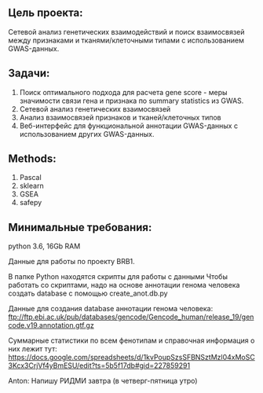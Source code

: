 ## Цель проекта:
Сетевой анализ генетических взаимодействий и поиск взаимосвязей между признаками и тканями/клеточными типами с использованием GWAS-данных.

## Задачи:
1. Поиск оптимального подхода для расчета gene score - меры значимости связи гена и признака по summary statistics из GWAS. 
2. Сетевой анализ генетических взаимосвязей
3. Анализ взаимосвязей признаков и тканей/клеточных типов
4. Веб-интерфейс для функциональной аннотации GWAS-данных с использованием других GWAS-данных.

## Methods:
1. Pascal
2. sklearn
3. GSEA
4. safepy

## Минимальные требования:
python 3.6, 16Gb RAM

Данные для работы по проекту BRB1.

В папке Python находятся скрипты для работы с данными
Чтобы работать со скриптами, надо на основе аннотации генома человека создать database с помощью create_anot.db.py

Данные для создания database аннотации генома человека:
ftp://ftp.ebi.ac.uk/pub/databases/gencode/Gencode_human/release_19/gencode.v19.annotation.gtf.gz

Суммарные статистики по всем фенотипам и справочная информация о них лежит тут:
https://docs.google.com/spreadsheets/d/1kvPoupSzsSFBNSztMzl04xMoSC3Kcx3CrjVf4yBmESU/edit?ts=5b5f17db#gid=227859291


Anton:
Напишу РИДМИ завтра (в четверг-пятница утро)
